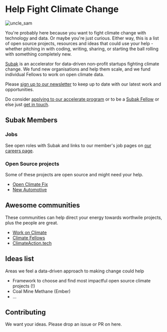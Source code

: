 # Help Fight Climate Change

![uncle_sam](https://user-images.githubusercontent.com/1125376/126153848-e9c05e8f-2029-4aea-b939-022db6751d9b.jpeg)

You're probably here because you want to fight climate change with technology and data. Or maybe you're just curious. Either way, this is a list of open source projects, resources and ideas that could use your help - whether pitching in with coding, writing, sharing, or starting the ball rolling with something completely new.

[Subak](https://climatesubak.org/) is an accelerator for data-driven non-profit startups fighting climate change. We fund new organisations and help them scale, and we fund individual Fellows to work on open climate data.  

Please [sign up to our newsletter](https://climatesubak.org/newsletter) to keep up to date with our latest work and opportunities.

Do consider [applying to our accelerate program](https://climatesubak.org/apply-accelerator) or to be a [Subak Fellow](https://climatesubak.org/fellowship-apply) or else just [get in touch](https://climatesubak.org/contact).

## Subak Members

### Jobs
See open roles with Subak and links to our member's job pages on [our careers page](https://climatesubak.org/careers).

### Open Source projects
Some of these projects are open source and might need your help.  

- [Open Climate Fix](https://github.com/openclimatefix/)
- [New Automotive](https://github.com/New-AutoMotive/)

## Awesome communities
These communities can help direct your energy towards worthwile projects, plus the people are great.

- [Work on Climate](https://workonclimate.org/)
- [Climate Fellows](https://climatefellows.org/)
- [ClimateAction.tech](https://climateaction.tech/)

## Ideas list
Areas we feel a data-driven approach to making change could help

- Framework to choose and find most impactful open source climate projects (!)
- Coal Mine Methane (Ember)
- ...

## Contributing
We want your ideas. Please drop an issue or PR on here.
